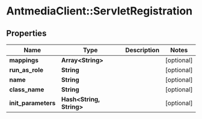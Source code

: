 # AntmediaClient::ServletRegistration

## Properties
Name | Type | Description | Notes
------------ | ------------- | ------------- | -------------
**mappings** | **Array&lt;String&gt;** |  | [optional] 
**run_as_role** | **String** |  | [optional] 
**name** | **String** |  | [optional] 
**class_name** | **String** |  | [optional] 
**init_parameters** | **Hash&lt;String, String&gt;** |  | [optional] 


